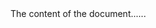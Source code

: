 <!DOCTYPE html>
<html>
<head>
<title>Polokitchen </title>
</head>

<body>
The content of the document......
</body>

</html>
